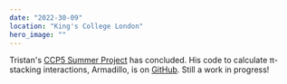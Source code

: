 ```yaml
---
date: "2022-30-09"
location: "King's College London"
hero_image: ""
---
```


Tristan's [CCP5 Summer Project](https://ccp5.ac.uk) has concluded. His code to calculate π-stacking interactions, Armadillo, is on [GitHub](https://github.com/TristanSJones/armadillo). Still a work in progress!
